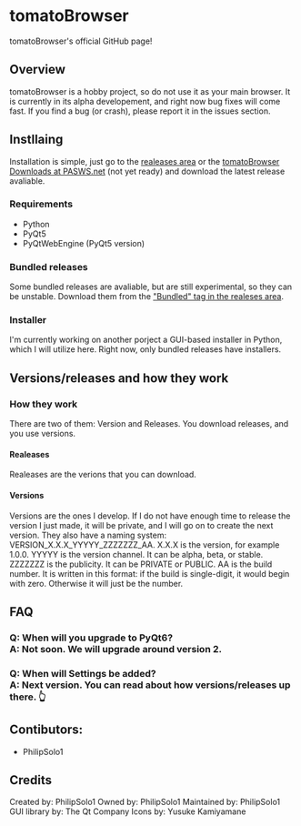 # tomatoBrowser
tomatoBrowser's official GitHub page!

## Overview
tomatoBrowser is a hobby project, so do not use it as your main browser. It is currently in its alpha developement, and right now bug fixes will come fast. If you find a bug (or crash), please report it in the issues section.

## Instllaing
Installation is simple, just go to the [realeases area](https://github.com/PhilipSolo1/tomatoBrowser/releases) or the [tomatoBrowser Downloads at PASWS.net](http://pasws.net/projects/tomatoBrowser/downloads/) (not yet ready) and download the latest release avaliable.

### Requirements
 - Python
 - PyQt5
 - PyQtWebEngine (PyQt5 version)

### Bundled releases
Some bundled releases are avaliable, but are still experimental, so they can be unstable. Download them from the ["Bundled" tag in the realeses area](https://github.com/PhilipSolo1/tomatoBrowser/releases/tag/Bundled).

### Installer
I'm currently working on another porject a GUI-based installer in Python, which I will utilize here. Right now, only bundled releases have installers.

## Versions/releases and how they work
### How they work
There are two of them: Version and Releases. You download releases, and you use versions.
#### Realeases
Realeases are the verions that you can download.
#### Versions
Versions are the ones I develop. If I do not have enough time to release the version I just made, it will be private, and I will go on to create the next version. They also have a naming system: VERSION_X.X.X_YYYYY_ZZZZZZZ_AA. X.X.X is the version, for example 1.0.0. YYYYY is the version channel. It can be alpha, beta, or stable. ZZZZZZZ is the publicity. It can be PRIVATE or PUBLIC. AA is the build number. It is written in this format: if the build is single-digit, it would begin with zero. Otherwise it will just be the number.

## FAQ
### Q: When will you upgrade to PyQt6? <br> A: Not soon. We will upgrade around version 2.
### Q: When will Settings be added? <br> A: Next version. You can read about how versions/releases up there. :point_up_2:

## Contibutors:
 - PhilipSolo1

## Credits
Created by: PhilipSolo1
Owned by: PhilipSolo1
Maintained by: PhilipSolo1
GUI library by: The Qt Company
Icons by: Yusuke Kamiyamane
